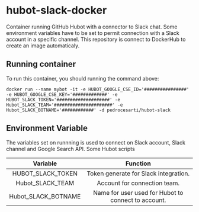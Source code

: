 # hubot-slack-docker
Container running GitHub Hubot with a connector to Slack chat. Some environment variables have to be set to permit connection with a Slack account in a specific channel. This repository is connect to DockerHub to create an image automaticaly.

## Running container
To run this container, you should running the command above:

```shell
docker run --name mybot -it -e HUBOT_GOOGLE_CSE_ID='################' -e HUBOT_GOOGLE_CSE_KEY='#############' -e HUBOT_SLACK_TOKEN='####################' -e Hubot_SLACK_TEAM='######################' -e Hubot_SLACK_BOTNAME='############' -d pedrocesarti/hubot-slack
```

## Environment Variable
The variables set on runnning is used to connect on Slack account, Slack channel and Google Search API. Some Hubot scripts 

| Variable  | Function |
|:---------:|:--------:|
| HUBOT_SLACK_TOKEN | Token generate for Slack integration. | 
| Hubot_SLACK_TEAM | Account for connection team. | 
| Hubot_SLACK_BOTNAME | Name for user used for Hubot to connect to account. | 


